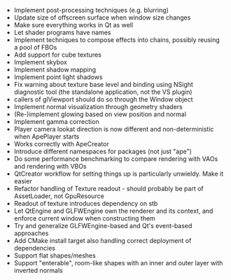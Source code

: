  - Implement post-processing techniques (e.g. blurring)
  - Update size of offscreen surface when window size changes
  - Make sure everything works in Qt as well
 - Let shader programs have names
 - Implement techniques to compose effects into chains, possibly reusing a pool of FBOs
 - Add support for cube textures
 - Implement skybox
 - Implement shadow mapping
  - Implement point light shadows
  - Fix warning about texture base level and binding using NSight diagnostic tool (the standalone
    application, not the VS plugin)
 - callers of glViewport should do so through the Window object
 - Implement normal visualization through geometry shaders
 - (Re-)implement glowing based on view position and normal
 - Implement gamma correction
 - Player camera lookat direction is now different and non-deterministic when ApePlayer starts
  - Works correctly with ApeCreator
 - Introduce different namespaces for packages (not just "ape")
 - Do some performance benchmarking to compare rendering with VAOs and rendering with VBOs
 - QtCreator workflow for setting things up is particularly unwieldy. Make it easier
 - Refactor handling of Texture readout - should probably be part of AssetLoader, not GpuResource
  - Readout of texture introduces dependency on stb
 - Let QtEngine and GLFWEngine own the renderer and its context, and enforce current window when
   constructing them
 - Try and generalize GLFWEngine-based and Qt's event-based approaches
 - Add CMake install target also handling correct deployment of dependencies
 - Support flat shapes/meshes
 - Support "enterable", room-like shapes with an inner and outer layer with inverted normals
